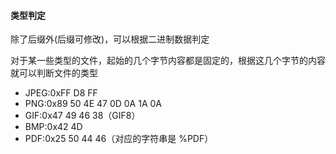 
#### 类型判定

除了后缀外(后缀可修改)，可以根据二进制数据判定

对于某一些类型的文件，起始的几个字节内容都是固定的，根据这几个字节的内容就可以判断文件的类型

- JPEG:0xFF D8 FF
- PNG:0x89 50 4E 47 0D 0A 1A 0A
- GIF:0x47 49 46 38（GIF8）
- BMP:0x42 4D
- PDF:0x25 50 44 46（对应的字符串是 %PDF）